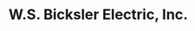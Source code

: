---
title: "W.S. Bicksler Electric, Inc."
url: /wadsworth/w-s-bicksler-electric-inc/
shop: Haushaltsgeräte
---